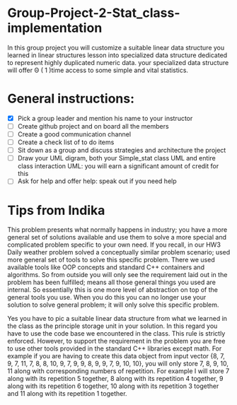 # Group-Project-2-Stat_class-implementation
In this group project you will customize a suitable linear data structure you  learned in linear structures lesson into specialized data structure dedicated to represent highly duplicated numeric data. your specialized data structure will offer Θ ( 1 )time access to some simple and vital statistics. 

# General instructions:

- [x] Pick a group leader and mention his name to your instructor 
- [ ] Create github project and on board all the members
- [ ] Create a good communication channel
- [ ] Create a check list of to do items
- [ ] Sit down as a group and discuss strategies and architecture the project
- [ ] Draw your UML digram, both your Simple_stat class UML and entire class interaction UML: you will earn a significant amount of credit for this
- [ ] Ask for help and offer help: speak out if you need help

# Tips from Indika

This problem presents what normally happens in industry; you have a more general set of solutions available and use them to solve a more special and complicated problem specific to your own need. If you recall, in our HW3 Daily weather problem solved a conceptually similar problem scenario; used more general set of tools to solve this specific problem. There we used available tools like OOP concepts and standard C++ containers and algorithms. So from outside you will only see the requirement laid out in the problem has been fulfilled; means all those general things you used are internal.  So essentially this is one more level of abstraction on top of the general tools you use. When you do this you can no longer use your solution to solve general problem; it will only solve this specific problem.

Yes you have to pic a suitable linear data structure from what we learned in the class as the principle storage unit in your solution. In this regard you have to use the code base we encountered in the class. This rule is strictly enforced. However, to support the requirement in the problem you are free to use other tools provided in the standard C++ libraries except math. For example if you are having to create this data object from input vector {8, 7,  9, 7, 11, 7, 8, 8, 10, 9, 7, 9, 9, 8, 9, 9, 7, 9, 10, 10}, you will only store 7, 8, 9, 10, 11 along with corresponding numbers of repetition. For example I will store 7 along with its repetition 5 together, 8 along with its repetition 4 together,  9 along with its repetition 6 together, 10 along with its repetition 3 together and 11 along with its repetition 1 together. 


